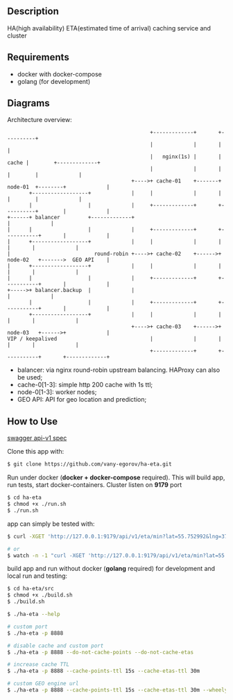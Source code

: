Description
-----------

HA(high availability) ETA(estimated time of arrival) caching service and cluster

Requirements
------------

- docker with docker-compose
- golang (for development)

Diagrams
--------

Architecture overview:
```
                                              +-------------+       +----------+
                                              |             |       |          |
                                              |   nginx(1s) |       |    cache |        +-------------+
                                              |             |       |          |        |             |
                                        +---->+ cache-01    +-------+ node-01  +--------+             |
       +------------------+             |     |             |       |          |        |             |
       |                  |             |     +-------------+       +----------+        |             |
+------+ balancer         +-------------+                                               |             |
|      |                  |             |     +-------------+       +-----------+       |             |
|      +------------------+             |     |             |       |           |       |             |
|                           round-robin +---->+ cache-02    +------>+ node-02   +------->  GEO API    |
|      +------------------+             |     |             |       |           |       |             |
|      |                  |             |     +-------------+       +-----------+       |             |
+----->+ balancer.backup  |             |                                               |             |
       |                  |             |     +-------------+       +-----------+       |             |
       +------------------+             |     |             |       |           |       |             |
                                        +---->+ cache-03    +------>+ node-03   +------>+             |
VIP / keepalived                              |             |       |           |       |             |
                                              +-------------+       +-----------+       +-------------+
```

- balancer: via nginx round-robin upstream balancing. HAProxy can also be used;
- cache-0[1-3]: simple http 200 cache with 1s ttl;
- node-0[1-3]: worker nodes;
- GEO API: API for geo location and prediction;

How to Use
----------

[swagger api-v1 spec](../../blob/master/src/assets/swagger/api-v1.yml)

Clone this app with:
``` bash
$ git clone https://github.com/vany-egorov/ha-eta.git
```

Run under docker (**docker + docker-compose** required).
This will build app, run tests, start docker-containers.
Cluster listen on **9179** port
``` bash
$ cd ha-eta
$ chmod +x ./run.sh
$ ./run.sh
```

app can simply be tested with:
```bash
$ curl -XGET 'http://127.0.0.1:9179/api/v1/eta/min?lat=55.752992&lng=37.618333'

# or
$ watch -n -1 "curl -XGET 'http://127.0.0.1:9179/api/v1/eta/min?lat=55.752992&lng=37.618333'"
```

build app and run without docker (**golang** required) for development and local run and testing:
``` bash
$ cd ha-eta/src
$ chmod +x ./build.sh
$ ./build.sh

$ ./ha-eta --help

# сustom port
$ ./ha-eta -p 8888

# disable cache and custom port
$ ./ha-eta -p 8888 --do-not-cache-points --do-not-cache-etas

# increase cache TTL
$ ./ha-eta -p 8888 --cache-points-ttl 15s --cache-etas-ttl 30m

# custom GEO engine url
$ ./ha-eta -p 8888 --cache-points-ttl 15s --cache-etas-ttl 30m --wheely-url https://prod-api.wheely.com/eta
```
